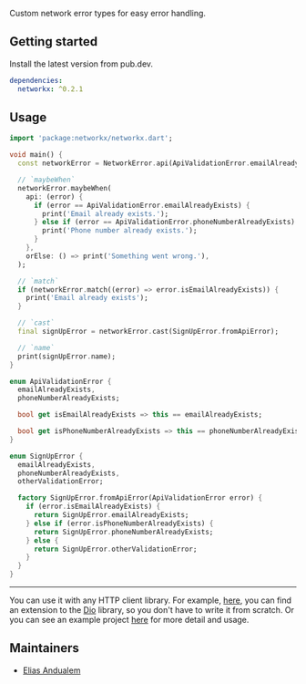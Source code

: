 Custom network error types for easy error handling.

## Getting started

Install the latest version from pub.dev.

```yaml
dependencies:
  networkx: ^0.2.1
```

## Usage

```dart
import 'package:networkx/networkx.dart';

void main() {
  const networkError = NetworkError.api(ApiValidationError.emailAlreadyExists);

  // `maybeWhen`
  networkError.maybeWhen(
    api: (error) {
      if (error == ApiValidationError.emailAlreadyExists) {
        print('Email already exists.');
      } else if (error == ApiValidationError.phoneNumberAlreadyExists) {
        print('Phone number already exists.');
      }
    },
    orElse: () => print('Something went wrong.'),
  );

  // `match`
  if (networkError.match((error) => error.isEmailAlreadyExists)) {
    print('Email already exists');
  }

  // `cast`
  final signUpError = networkError.cast(SignUpError.fromApiError);

  // `name`
  print(signUpError.name);
}

enum ApiValidationError {
  emailAlreadyExists,
  phoneNumberAlreadyExists;

  bool get isEmailAlreadyExists => this == emailAlreadyExists;

  bool get isPhoneNumberAlreadyExists => this == phoneNumberAlreadyExists;
}

enum SignUpError {
  emailAlreadyExists,
  phoneNumberAlreadyExists,
  otherValidationError;

  factory SignUpError.fromApiError(ApiValidationError error) {
    if (error.isEmailAlreadyExists) {
      return SignUpError.emailAlreadyExists;
    } else if (error.isPhoneNumberAlreadyExists) {
      return SignUpError.phoneNumberAlreadyExists;
    } else {
      return SignUpError.otherValidationError;
    }
  }
}

```
---

You can use it with any HTTP client library. For example, [here](https://gist.github.com/elias8/2d5c44e1337178e2efa37210534272b5), you can find an extension to the [Dio](https://pub.dev/packages/dio) library, so you don't have to write it from scratch. Or you can see an example project [here](https://github.com/elias8/last_fm) for more detail and usage.

## Maintainers

- [Elias Andualem](https://github.com/elias8)


